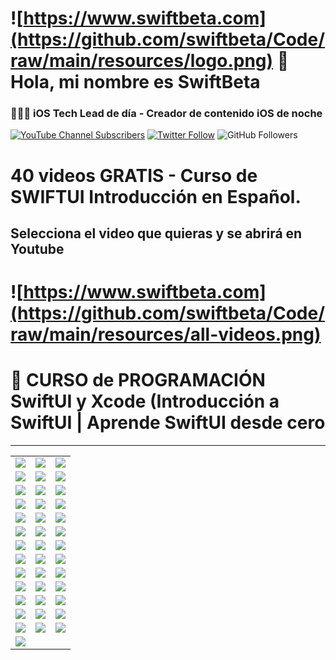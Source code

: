 # ![https://www.swiftbeta.com](https://github.com/swiftbeta/Code/raw/main/resources/logo.png) 👋 Hola, mi nombre es SwiftBeta
### 👨🏻‍💻 iOS Tech Lead de día - Creador de contenido iOS de noche

[![YouTube Channel Subscribers](https://img.shields.io/youtube/channel/subscribers/UC2MAP8k0bzwq_OAA_zQw27A?style=social)](https://youtube.com/swiftbeta?sub_confirmation=1)
[![Twitter Follow](https://img.shields.io/twitter/follow/swiftbeta?style=social)](https://twitter.com/swiftbeta)
![GitHub Followers](https://img.shields.io/github/followers/swiftbeta?style=social)

# 40 videos GRATIS - Curso de SWIFTUI Introducción en Español.
## Selecciona el video que quieras y se abrirá en Youtube

# ![https://www.swiftbeta.com](https://github.com/swiftbeta/Code/raw/main/resources/all-videos.png)
# 📱 CURSO de PROGRAMACIÓN SwiftUI y Xcode (Introducción a SwiftUI | Aprende SwiftUI desde cero

---

<table style="width:100%">
  <tr>
    <td>
	     <a href="https://youtu.be/H0kihMlApn4">
  		   <img src="https://i9.ytimg.com/vi/H0kihMlApn4/mqdefault.jpg?v=602641f8&sqp=CKiJg4oG&rs=AOn4CLBo1xU7JeNwYmoSZgXm8YJSk54G3A">
	     </a>
	  </td>
    <td>
	     <a href="https://youtu.be/R5wIR9mRrkI">
  		   <img src="https://i9.ytimg.com/vi/R5wIR9mRrkI/mqdefault.jpg?v=6026c132&sqp=CLCXg4oG&rs=AOn4CLBcf3G59htIwCw6vAGykH2kAGIyvQ">
	     </a>
	  </td>
    <td>
	     <a href="https://youtu.be/iPoae7PE7Nc">
  		   <img src="https://i9.ytimg.com/vi/iPoae7PE7Nc/mqdefault.jpg?v=6029385d&sqp=CNyZg4oG&rs=AOn4CLDn81LHWB90YDuibJ1bHhgQeHwTzg">
	   </a>
	</td>
  </tr>
  <tr>
    <td>
	     <a href="https://youtu.be/YKRqUq6_8RQ">
  		   <img src="https://i9.ytimg.com/vi/YKRqUq6_8RQ/mqdefault.jpg?v=602c2dc5&sqp=CLSeg4oG&rs=AOn4CLAZj65c_GkZTgZdVbNxWAMejyEmlg">
	     </a>
	  </td>
    <td>
	     <a href="https://youtu.be/geFS2IIfvCI">
  		   <img src="https://i9.ytimg.com/vi/geFS2IIfvCI/mqdefault.jpg?v=60303acf&sqp=CLSeg4oG&rs=AOn4CLBczOaapyOzUM74Guw42jfutIgwOg">
	     </a>
	  </td>
    <td>
	     <a href="https://youtu.be/99BLdSspVxM">
  		   <img src="https://i9.ytimg.com/vi/99BLdSspVxM/mqdefault.jpg?v=60314766&sqp=CLSeg4oG&rs=AOn4CLD9ktHpIeQQlLIGZrAb5__NLukolg">
	   </a>
	</td>
  </tr>
  <tr>
    <td>
	     <a href="https://youtu.be/tUZbPZG3o3U">
  		   <img src="https://i9.ytimg.com/vi/tUZbPZG3o3U/mqdefault.jpg?v=603c0b60&sqp=CLSeg4oG&rs=AOn4CLAcobG3JGhSRfjOxBrt0YbHd_Dtaw">
	     </a>
	  </td>
    <td>
	     <a href="https://youtu.be/S2K8FGn5T4U">
  		   <img src="https://i9.ytimg.com/vi/S2K8FGn5T4U/mqdefault.jpg?v=60421b27&sqp=CLSeg4oG&rs=AOn4CLCLMHIHiMQn5OWttRLUMXBF63Gq6w">
	     </a>
	  </td>
    <td>
	     <a href="https://youtu.be/dIP2gC_nAok">
  		   <img src="https://i9.ytimg.com/vi/dIP2gC_nAok/mqdefault.jpg?v=6043c947&sqp=CLSeg4oG&rs=AOn4CLD7aCfmRUAmQz4YTCrxyglZPHr3Ag">
	   </a>
	</td>
  </tr>
  <tr>
    <td>
    <!-- 10 -->
	     <a href="https://youtu.be/_UuhcApLlDg">
  		   <img src="https://i9.ytimg.com/vi/_UuhcApLlDg/mqdefault.jpg?v=6047b53c&sqp=CKTNg4oG&rs=AOn4CLARGD7PRJI4T22gd8_u21gpXpcjCg">
	     </a>
	  </td>
    <td>
	     <a href="https://youtu.be/Hlh1rKjxIS4">
  		   <img src="https://i9.ytimg.com/vi/Hlh1rKjxIS4/mqdefault.jpg?v=604df210&sqp=CKTNg4oG&rs=AOn4CLBoSbSWhkBHTWrBSBRsK360lYOH-Q">
	     </a>
	  </td>
    <td>
	     <a href="https://youtu.be/F3IzXHXKWjU">
  		   <img src="https://i9.ytimg.com/vi/F3IzXHXKWjU/mqdefault.jpg?v=604e3e37&sqp=CKTNg4oG&rs=AOn4CLDtZ1L2MmF5PZD5W_VXgnz2Jm1P8g">
	   </a>
	</td>
  </tr>
  <tr>
    <td>
    <!-- 13 -->
	     <a href="https://youtu.be/cKGPVNgKB0U">
  		   <img src="https://i9.ytimg.com/vi/cKGPVNgKB0U/mqdefault.jpg?v=6057a1dd&sqp=CKTNg4oG&rs=AOn4CLAWZNYZzMfFywZmPL5UJqZpY_Goyg">
	     </a>
	  </td>
    <td>
	     <a href="https://youtu.be/caVeT9_6A50">
  		   <img src="https://i9.ytimg.com/vi/caVeT9_6A50/mqdefault.jpg?v=605a4c5d&sqp=CKTNg4oG&rs=AOn4CLAAE21o02a8fFXedZ7bUoaP7tKsbA">
	     </a>
	  </td>
    <td>
	     <a href="https://youtu.be/2qhd3p3aVGo">
  		   <img src="https://i9.ytimg.com/vi/2qhd3p3aVGo/mqdefault.jpg?v=605ef984&sqp=CKTNg4oG&rs=AOn4CLD-FEeM8zFNb5IVU0n9nxdG4trpHQ">
	   </a>
	</td>
  </tr>
  <tr>
    <td>
    <!-- 16 -->
	     <a href="https://youtu.be/RxlpUGa3aX0">
  		   <img src="https://i9.ytimg.com/vi/RxlpUGa3aX0/mqdefault.jpg?v=605f9666&sqp=CNDPg4oG&rs=AOn4CLDFxjGu4WTuoLpxYNXGPF9t-vQXdw">
	     </a>
	  </td>
    <td>
	     <a href="https://youtu.be/ZNycSbbn3_o">
  		   <img src="https://i9.ytimg.com/vi/ZNycSbbn3_o/mqdefault.jpg?v=606ac9bb&sqp=CNDPg4oG&rs=AOn4CLBgpbBbwMfeQuMNITqzjvJ6uLmBpw">
	     </a>
	  </td>
    <td>
	     <a href="https://youtu.be/yM2yFqAHHrI">
  		   <img src="https://i9.ytimg.com/vi/yM2yFqAHHrI/mqdefault.jpg?v=607075cd&sqp=CNDPg4oG&rs=AOn4CLAYPvZfY09hRqINooc7LpyS5ZHm7Q">
	   </a>
	</td>
  </tr>
  <tr>
    <td>
    <!-- 19 -->
	     <a href="https://youtu.be/Qlnav1IEuUo">
  		   <img src="https://i9.ytimg.com/vi/Qlnav1IEuUo/mqdefault.jpg?v=6071e232&sqp=CNDPg4oG&rs=AOn4CLBil98FtW3tQVAGvpgxdcm1NZUtxw">
	     </a>
	  </td>
    <td>
	     <a href="https://youtu.be/DpcubaF3maw">
  		   <img src="https://i9.ytimg.com/vi/DpcubaF3maw/mqdefault.jpg?v=607b2f8c&sqp=CNDPg4oG&rs=AOn4CLBHF-oRxrDigM3_VNxiWAjWRhewOA">
	     </a>
	  </td>
    <td>
	     <a href="https://youtu.be/Dkx0Bi8pNeo">
  		   <img src="https://i9.ytimg.com/vi/Dkx0Bi8pNeo/mqdefault.jpg?v=607bef70&sqp=CNDPg4oG&rs=AOn4CLB2Eg3CfAIrZAapag7FSDHoqPvZyQ">
	   </a>
	</td>
  </tr>
  <tr>
    <td>
    <!-- 22 -->
	     <a href="https://youtu.be/wd0byEC8YNA">
  		   <img src="https://i9.ytimg.com/vi/wd0byEC8YNA/mqdefault.jpg?v=6083d390&sqp=CNDPg4oG&rs=AOn4CLA4M9fDvd_ThvhHCSAZmX7xMKJUsg">
	     </a>
	  </td>
    <td>
	     <a href="https://youtu.be/7PAcaQLARRY">
  		   <img src="https://i9.ytimg.com/vi/7PAcaQLARRY/mqdefault.jpg?v=608e6967&sqp=CNDPg4oG&rs=AOn4CLAa3zgylKG9EmNjjLyxTUeUcgU5fg">
	     </a>
	  </td>
    <td>
	     <a href="https://youtu.be/xG9v4llPR3Y">
  		   <img src="https://i9.ytimg.com/vi/xG9v4llPR3Y/mqdefault.jpg?v=60952a95&sqp=CNDPg4oG&rs=AOn4CLBmbvzwFGTA8q1Jg4BXrH1kGAhzqA">
	   </a>
	</td>
  </tr>
  <tr>
    <td>
    <!-- 25 -->
	     <a href="https://youtu.be/HuL35J9jvNE">
  		   <img src="https://i9.ytimg.com/vi/HuL35J9jvNE/mqdefault.jpg?v=60979c60&sqp=CNDPg4oG&rs=AOn4CLCWm98KHfRsYdsSUo95SPDWA_aB4A">
	     </a>
	  </td>
    <td>
	     <a href="https://youtu.be/3nuFfJJeFj4">
  		   <img src="https://i9.ytimg.com/vi/3nuFfJJeFj4/mqdefault.jpg?v=609c1958&sqp=CNDPg4oG&rs=AOn4CLCStcz7fFbGYJUP_QK0KqdyC4GF2Q">
	     </a>
	  </td>
    <td>
	     <a href="https://youtu.be/LvN8yeCGIVo">
  		   <img src="https://i9.ytimg.com/vi/LvN8yeCGIVo/mqdefault.jpg?v=60a0d2be&sqp=CNDPg4oG&rs=AOn4CLDi746CePbO6pgx_q3bJ7Ib52adPQ">
	   </a>
	</td>
  </tr>
  <tr>
    <td>
    <!-- 28 -->
	     <a href="https://youtu.be/t_Z3mO6S6hA">
  		   <img src="https://i9.ytimg.com/vi/t_Z3mO6S6hA/mqdefault.jpg?v=60a6ac96&sqp=CPzRg4oG&rs=AOn4CLCG9cGakKpo4isgN9NZnV0WCML2GQ">
	     </a>
	  </td>
    <td>
	     <a href="https://youtu.be/35DnewGxabc">
  		   <img src="https://i9.ytimg.com/vi/35DnewGxabc/mqdefault.jpg?v=60a7dcb3&sqp=CPzRg4oG&rs=AOn4CLC1zUiiZ2KoA2IJhC5CdXdkEjyVVA">
	     </a>
	  </td>
    <td>
	     <a href="https://youtu.be/cKft6XVf27I">
  		   <img src="https://i9.ytimg.com/vi/cKft6XVf27I/mqdefault.jpg?v=60ae752e&sqp=CPzRg4oG&rs=AOn4CLD_8eg8y6fUwIxeysYHx0viawrXOQ">
	   </a>
	</td>
  </tr>
  <tr>
    <td>
    <!-- 31 -->
	     <a href="https://youtu.be/IvRmBnJi1_s">
  		   <img src="https://i9.ytimg.com/vi/IvRmBnJi1_s/mqdefault.jpg?v=60b126fe&sqp=CPzRg4oG&rs=AOn4CLDIKByaCoulHzxx2QvjSOh0V5VqfA">
	     </a>
	  </td>
    <td>
	     <a href="https://youtu.be/-hXV-GSb-io">
  		   <img src="https://i9.ytimg.com/vi/-hXV-GSb-io/mqdefault.jpg?v=60b3bede&sqp=CPzRg4oG&rs=AOn4CLDdbMJj6I3nPGyinpPfA1N8CI3dfg">
	     </a>
	  </td>
    <td>
	     <a href="https://youtu.be/34-C_jwqV_0">
  		   <img src="https://i9.ytimg.com/vi/34-C_jwqV_0/mqdefault.jpg?v=60bb4295&sqp=CPzRg4oG&rs=AOn4CLCe1j3QqvRvaW8OYIOKMAhRJ4OWug">
	   </a>
	</td>
  </tr>
  <tr>
    <td>
    <!-- 34 -->
	     <a href="https://youtu.be/KFZEZSk94wk">
  		   <img src="https://i9.ytimg.com/vi/KFZEZSk94wk/mqdefault.jpg?v=60ccdfed&sqp=CPzRg4oG&rs=AOn4CLAJpojNCmh4CEIhPRbNjwKtYjNZXQ">
	     </a>
	  </td>
    <td>
	     <a href="https://youtu.be/gZ2IKHXkrFg">
  		   <img src="https://i9.ytimg.com/vi/gZ2IKHXkrFg/mqdefault.jpg?v=60e883ed&sqp=CPzRg4oG&rs=AOn4CLAYxDrLIUBPUix_3ZBe0YmaklDGug">
	     </a>
	  </td>
    <td>
	     <a href="https://youtu.be/PWO6vCOAdsU">
  		   <img src="https://i9.ytimg.com/vi/PWO6vCOAdsU/mqdefault.jpg?v=60f2a00c&sqp=CPzRg4oG&rs=AOn4CLCnBS4hkOwDxeXgg3r21pVld1dj6g">
	   </a>
	</td>
  </tr>
  <tr>
    <td>
    <!-- 37 -->
	     <a href="https://youtu.be/CDBOXZ5eS-k">
  		   <img src="https://i9.ytimg.com/vi/CDBOXZ5eS-k/mqdefault.jpg?v=60fd23af&sqp=CPzRg4oG&rs=AOn4CLA31wj2MtBkICUwaz9uvDKGMlwSzw">
	     </a>
	  </td>
    <td>
	     <a href="https://youtu.be/tcJ_kUS67YA">
  		   <img src="https://i9.ytimg.com/vi/tcJ_kUS67YA/mqdefault.jpg?v=60fe5b57&sqp=CPzRg4oG&rs=AOn4CLCheNbSvH8Lu0tC6CxJSK75WFlCdw">
	     </a>
	  </td>
    <td>
	     <a href="https://youtu.be/h-yNWWnlyMM">
  		   <img src="https://i9.ytimg.com/vi/h-yNWWnlyMM/mqdefault.jpg?v=612925f4&sqp=CPzRg4oG&rs=AOn4CLBptvVjMKhpLHavK8IWVGDIQrH8yQ">
	   </a>
	</td>
  </tr>
  <tr>
    <td>
    <!-- 40 -->
	     <a href="https://youtu.be/oTyRk56WyAI">
  		   <img src="https://i9.ytimg.com/vi/oTyRk56WyAI/mqdefault.jpg?v=6129245c&sqp=CPzRg4oG&rs=AOn4CLCYOn56tf2N2dZIyWSevFg5waP8kA">
	     </a>
	  </td>
  </tr>
</table>
